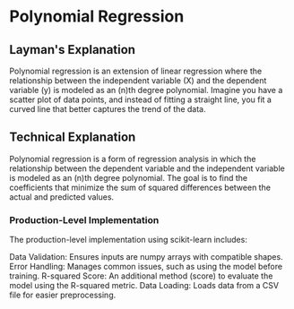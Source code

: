 # Polynomial Regression
## Layman's Explanation
Polynomial regression is an extension of linear regression where the relationship between the independent variable (X) and the dependent variable (y) is modeled as an (n)th degree polynomial. Imagine you have a scatter plot of data points, and instead of fitting a straight line, you fit a curved line that better captures the trend of the data.

## Technical Explanation
Polynomial regression is a form of regression analysis in which the relationship between the dependent variable and the independent variable is modeled as an (n)th degree polynomial. The goal is to find the coefficients that minimize the sum of squared differences between the actual and predicted values.

### Production-Level Implementation
The production-level implementation using scikit-learn includes:

Data Validation: Ensures inputs are numpy arrays with compatible shapes.
Error Handling: Manages common issues, such as using the model before training.
R-squared Score: An additional method (score) to evaluate the model using the R-squared metric.
Data Loading: Loads data from a CSV file for easier preprocessing.
